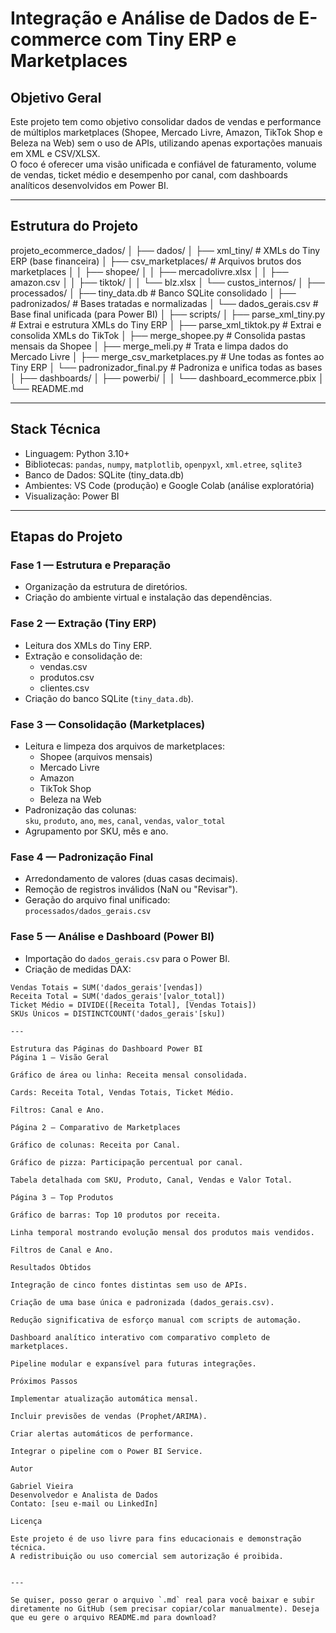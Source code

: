 # Integração e Análise de Dados de E-commerce com Tiny ERP e Marketplaces

## Objetivo Geral

Este projeto tem como objetivo consolidar dados de vendas e performance de múltiplos marketplaces (Shopee, Mercado Livre, Amazon, TikTok Shop e Beleza na Web) sem o uso de APIs, utilizando apenas exportações manuais em XML e CSV/XLSX.  
O foco é oferecer uma visão unificada e confiável de faturamento, volume de vendas, ticket médio e desempenho por canal, com dashboards analíticos desenvolvidos em Power BI.

---

## Estrutura do Projeto

projeto_ecommerce_dados/
│
├── dados/
│ ├── xml_tiny/ # XMLs do Tiny ERP (base financeira)
│ ├── csv_marketplaces/ # Arquivos brutos dos marketplaces
│ │ ├── shopee/
│ │ ├── mercadolivre.xlsx
│ │ ├── amazon.csv
│ │ ├── tiktok/
│ │ └── blz.xlsx
│ └── custos_internos/
│
├── processados/
│ ├── tiny_data.db # Banco SQLite consolidado
│ ├── padronizados/ # Bases tratadas e normalizadas
│ └── dados_gerais.csv # Base final unificada (para Power BI)
│
├── scripts/
│ ├── parse_xml_tiny.py # Extrai e estrutura XMLs do Tiny ERP
│ ├── parse_xml_tiktok.py # Extrai e consolida XMLs do TikTok
│ ├── merge_shopee.py # Consolida pastas mensais da Shopee
│ ├── merge_meli.py # Trata e limpa dados do Mercado Livre
│ ├── merge_csv_marketplaces.py # Une todas as fontes ao Tiny ERP
│ └── padronizador_final.py # Padroniza e unifica todas as bases
│
├── dashboards/
│ ├── powerbi/
│ │ └── dashboard_ecommerce.pbix
│
└── README.md


---

## Stack Técnica

- Linguagem: Python 3.10+
- Bibliotecas: `pandas`, `numpy`, `matplotlib`, `openpyxl`, `xml.etree`, `sqlite3`
- Banco de Dados: SQLite (tiny_data.db)
- Ambientes: VS Code (produção) e Google Colab (análise exploratória)
- Visualização: Power BI

---

## Etapas do Projeto

### Fase 1 — Estrutura e Preparação
- Organização da estrutura de diretórios.
- Criação do ambiente virtual e instalação das dependências.

### Fase 2 — Extração (Tiny ERP)
- Leitura dos XMLs do Tiny ERP.
- Extração e consolidação de:
  - vendas.csv  
  - produtos.csv  
  - clientes.csv
- Criação do banco SQLite (`tiny_data.db`).

### Fase 3 — Consolidação (Marketplaces)
- Leitura e limpeza dos arquivos de marketplaces:
  - Shopee (arquivos mensais)
  - Mercado Livre
  - Amazon
  - TikTok Shop
  - Beleza na Web
- Padronização das colunas:  
  `sku`, `produto`, `ano`, `mes`, `canal`, `vendas`, `valor_total`
- Agrupamento por SKU, mês e ano.

### Fase 4 — Padronização Final
- Arredondamento de valores (duas casas decimais).
- Remoção de registros inválidos (NaN ou "Revisar").
- Geração do arquivo final unificado:  
  `processados/dados_gerais.csv`

### Fase 5 — Análise e Dashboard (Power BI)
- Importação do `dados_gerais.csv` para o Power BI.
- Criação de medidas DAX:

```DAX
Vendas Totais = SUM('dados_gerais'[vendas])
Receita Total = SUM('dados_gerais'[valor_total])
Ticket Médio = DIVIDE([Receita Total], [Vendas Totais])
SKUs Únicos = DISTINCTCOUNT('dados_gerais'[sku])

---

Estrutura das Páginas do Dashboard Power BI
Página 1 — Visão Geral

Gráfico de área ou linha: Receita mensal consolidada.

Cards: Receita Total, Vendas Totais, Ticket Médio.

Filtros: Canal e Ano.

Página 2 — Comparativo de Marketplaces

Gráfico de colunas: Receita por Canal.

Gráfico de pizza: Participação percentual por canal.

Tabela detalhada com SKU, Produto, Canal, Vendas e Valor Total.

Página 3 — Top Produtos

Gráfico de barras: Top 10 produtos por receita.

Linha temporal mostrando evolução mensal dos produtos mais vendidos.

Filtros de Canal e Ano.

Resultados Obtidos

Integração de cinco fontes distintas sem uso de APIs.

Criação de uma base única e padronizada (dados_gerais.csv).

Redução significativa de esforço manual com scripts de automação.

Dashboard analítico interativo com comparativo completo de marketplaces.

Pipeline modular e expansível para futuras integrações.

Próximos Passos

Implementar atualização automática mensal.

Incluir previsões de vendas (Prophet/ARIMA).

Criar alertas automáticos de performance.

Integrar o pipeline com o Power BI Service.

Autor

Gabriel Vieira
Desenvolvedor e Analista de Dados
Contato: [seu e-mail ou LinkedIn]

Licença

Este projeto é de uso livre para fins educacionais e demonstração técnica.
A redistribuição ou uso comercial sem autorização é proibida.


---

Se quiser, posso gerar o arquivo `.md` real para você baixar e subir diretamente no GitHub (sem precisar copiar/colar manualmente). Deseja que eu gere o arquivo README.md para download?

